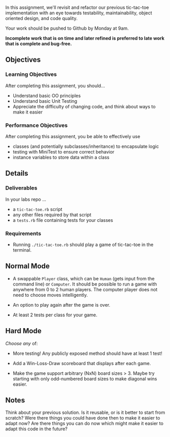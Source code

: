 In this assignment, we'll revisit and refactor our previous tic-tac-toe
implementation with an eye towards testability, maintainability,
object oriented design, and code quality.

Your work should be pushed to Github by Monday at 9am.

**Incomplete work that is on time and later refined is preferred to late work that is complete and bug-free.**

## Objectives

### Learning Objectives

After completing this assignment, you should…

* Understand basic OO principles
* Understand basic Unit Testing
* Appreciate the difficulty of changing code, and think about ways to make it easier

### Performance Objectives

After completing this assignment, you be able to effectively use

* classes (and potentially subclasses/inheritance) to encapsulate logic
* testing with MiniTest to ensure correct behavior
* instance variables to store data within a class

## Details

### Deliverables
In your labs repo ...

* a `tic-tac-toe.rb` script
* any other files required by that script
* a `tests.rb` file containing tests for your classes

### Requirements

* Running `./tic-tac-toe.rb` should play a game of tic-tac-toe in the terminal.

## Normal Mode

* A swappable `Player` class, which can be `Human` (gets input from
  the command line) or `Computer`. It should be possible to run a game
  with anywhere from 0 to 2 human players. The computer player does not
  need to choose moves intelligently.

* An option to play again after the game is over.

* At least 2 tests per class for your game.

## Hard Mode

*Choose any* of:

* More testing! Any publicly exposed method should have at least 1 test!

* Add a Win-Loss-Draw scoreboard that displays after each game.

* Make the game support arbitrary (NxN) board sizes > 3.
  Maybe try starting with only odd-numbered board sizes to make diagonal wins easier.

## Notes

Think about your previous solution. Is it reusable, or is it better to
start from scratch? Were there things you could have done then to make
it easier to adapt now? Are there things you can do now which might
make it easier to adapt this code in the future?
